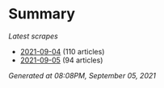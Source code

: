 # Summary
*Latest scrapes*
* [2021-09-04](https://github.com/nuuuwan/news_lk/blob/data/news_lk.2021-09-04.json) (110 articles)
* [2021-09-05](https://github.com/nuuuwan/news_lk/blob/data/news_lk.2021-09-05.json) (94 articles)

*Generated at 08:08PM, September 05, 2021*